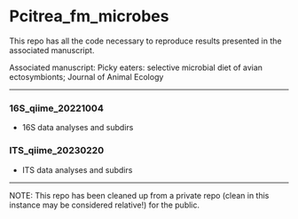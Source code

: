 # Pcitrea_fm_microbes 

This repo has all the code necessary to reproduce results presented in the associated manuscript.

Associated manuscript: Picky eaters: selective microbial diet of avian ectosymbionts; Journal of Animal Ecology

---

### 16S_qiime_20221004
- 16S data analyses and subdirs 

### ITS_qiime_20230220
- ITS data analyses and subdirs

---

NOTE: This repo has been cleaned up from a private repo (clean in this instance may be considered relative!) for the public.
